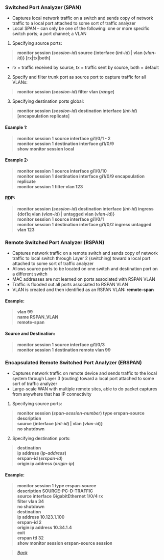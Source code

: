 ### Switched Port Analyzer (SPAN)  
* Captures local network traffic on a switch and sends copy of network traffic to a local port attached to some sort of traffic analyzer  
* Local SPAN – can only be one of the following: one or more specific switch ports; a port channel; a VLAN  
1. Specifying source ports:  
> **monitor session (*session-id*) source {interface (*int-id*) | vlan (*vlan-id*)} [rx|tx|both]**  
* rx = traffic received by source, tx = traffic sent by source, both = default  
2. Specify and filter trunk port as source port to capture traffic for all VLANs:  
> **monitor session (*session-id*) filter vlan (*range*)**  
3. Specifying destination ports global:  
> **monitor session (*session-id*) destination interface (*int-id*) [encapsulation replicate]**  

#### Example 1:  
> **monitor session 1 source interface gi1/0/1 - 2**  
> **monitor session 1 destination interface gi1/0/9**  
> **show monitor session local**  

#### Example 2:  
> **monitor session 1 source interface gi1/0/10**  
> **monitor session 1 destination interface gi1/0/9 encapsulation replicate**  
> **monitor session 1 filter vlan 123**  

#### RDP:  
> **monitor session (*session-id*) destination interface (*int-id*) ingress {dot1q vlan (*vlan-id*) | untagged vlan (*vlan-id*)}**  
> **monitor session 1 source interface gi1/0/1**  
> **monitor session 1 destination interface gi1/0/2 ingress untagged vlan 123**  


### Remote Switched Port Analyzer (RSPAN)
* Captures network traffic on a remote switch and sends copy of network traffic to local switch through Layer 2 (switching) toward a local port attached to some sort of traffic analyzer  
* Allows source ports to be located on one switch and destination port on a different switch  
* MAC addresses are not learned on ports associated with RSPAN VLAN  
* Traffic is flooded out all ports associated to RSPAN VLAN  
* VLAN is created and then identified as an RSPAN VLAN: **remote-span**  

#### Example:  
> **vlan 99**  
> **name RSPAN_VLAN**  
> **remote-span**  
#### Source and Destination:  
> **monitor session 1 source interface gi1/0/3**  
> **monitor session 1 destination remote vlan 99**  


### Encapsulated Remote Switched Port Analyzer (ERSPAN)  
* Captures network traffic on remote device and sends traffic to the local system through Layer 3 (routing) toward a local port attached to some sort of traffic analyzer  
* Large-scale WAN with multiple remote sites, able to do packet captures from anywhere that has IP connectivity  
1. Specifying source ports:  
> **monitor session (*span-session-number*) type erspan-source**  
> **description**  
> **source {interface (*int-id*) | vlan (*vlan-id*)}**   
> **no shutdown**  
2. Specifying destination ports:  
> **destination**  
> **ip address (*ip-address*)**  
> **erspan-id (*erspan-id*)**  
> **origin ip address (*origin-ip*)**  

#### Example:  
> **monitor session 1 type erspan-source**  
> **description SOURCE-PC-D-TRAFFIC**  
> **source interface GigabitEthernet 1/0/4 rx**  
> **filter vlan 34**  
> **no shutdown**  
> **destination**  
> **ip address 10.123.1.100**  
> **erspan-id 2**  
> **origin ip address 10.34.1.4**  
> **exit**  
> **erspan ttl 32**  
> **show monitor session erspan-source session**  


> *[Back](https://github.com/network-dluong/CCNP-ENCOR/tree/4.0-Network-Assurance)*  
